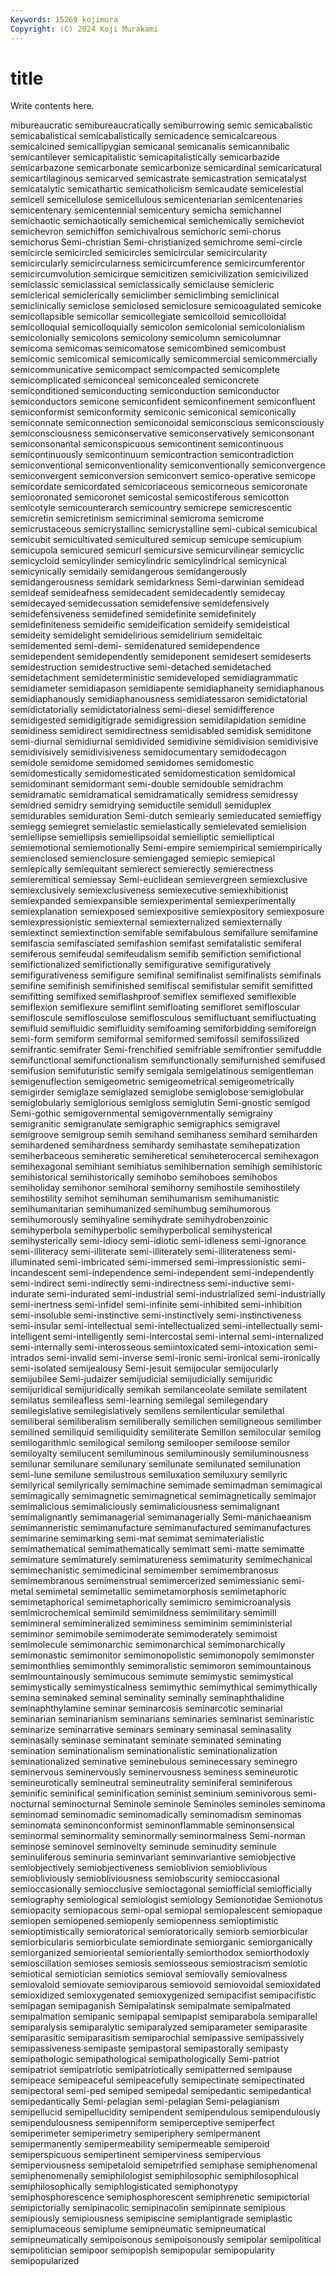 ```yaml
---
Keywords: 15269 kojimura
Copyright: (C) 2024 Koji Murakami
---
```


# title

Write contents here.



mibureaucratic semibureaucratically semiburrowing semic semicabalistic semicabalistical semicabalistically semicadence
semicalcareous semicalcined semicallipygian semicanal semicanalis semicannibalic semicantilever semicapitalistic semicapitalistically semicarbazide
semicarbazone semicarbonate semicarbonize semicardinal semicaricatural semicartilaginous semicarved semicastrate semicastration semicatalyst
semicatalytic semicathartic semicatholicism semicaudate semicelestial semicell semicellulose semicellulous semicentenarian semicentenaries
semicentenary semicentennial semicentury semicha semichannel semichaotic semichaotically semichemical semichemically semicheviot
semichevron semichiffon semichivalrous semichoric semi-chorus semichorus Semi-christian Semi-christianized semichrome semi-circle
semicircle semicircled semicircles semicircular semicircularity semicircularly semicircularness semicircumference semicircumferentor semicircumvolution
semicirque semicitizen semicivilization semicivilized semiclassic semiclassical semiclassically semiclause semicleric semiclerical
semiclerically semiclimber semiclimbing semiclinical semiclinically semiclose semiclosed semiclosure semicoagulated semicoke
semicollapsible semicollar semicollegiate semicolloid semicolloidal semicolloquial semicolloquially semicolon semicolonial semicolonialism
semicolonially semicolons semicolony semicolumn semicolumnar semicoma semicomas semicomatose semicombined semicombust
semicomic semicomical semicomically semicommercial semicommercially semicommunicative semicompact semicompacted semicomplete semicomplicated
semiconceal semiconcealed semiconcrete semiconditioned semiconducting semiconduction semiconductor semiconductors semicone semiconfident
semiconfinement semiconfluent semiconformist semiconformity semiconic semiconical semiconically semiconnate semiconnection semiconoidal
semiconscious semiconsciously semiconsciousness semiconservative semiconservatively semiconsonant semiconsonantal semiconspicuous semicontinent semicontinuous
semicontinuously semicontinuum semicontraction semicontradiction semiconventional semiconventionality semiconventionally semiconvergence semiconvergent semiconversion
semiconvert semico-operative semicope semicordate semicordated semicoriaceous semicorneous semicoronate semicoronated semicoronet
semicostal semicostiferous semicotton semicotyle semicounterarch semicountry semicrepe semicrescentic semicretin semicretinism
semicriminal semicroma semicrome semicrustaceous semicrystallinc semicrystalline semi-cubical semicubical semicubit semicultivated
semicultured semicup semicupe semicupium semicupola semicured semicurl semicursive semicurvilinear semicyclic
semicycloid semicylinder semicylindric semicylindrical semicynical semicynically semidaily semidangerous semidangerously semidangerousness
semidark semidarkness Semi-darwinian semidead semideaf semideafness semidecadent semidecadently semidecay semidecayed
semidecussation semidefensive semidefensively semidefensiveness semidefined semidefinite semidefinitely semidefiniteness semideific semideification
semideify semideistical semideity semidelight semidelirious semidelirium semideltaic semidemented semi-demi- semidenatured
semidependence semidependent semidependently semideponent semidesert semideserts semidestruction semidestructive semi-detached semidetached
semidetachment semideterministic semideveloped semidiagrammatic semidiameter semidiapason semidiapente semidiaphaneity semidiaphanous semidiaphanously
semidiaphanousness semidiatessaron semidictatorial semidictatorially semidictatorialness semi-diesel semidifference semidigested semidigitigrade semidigression
semidilapidation semidine semidiness semidirect semidirectness semidisabled semidisk semiditone semi-diurnal semidiurnal
semidivided semidivine semidivision semidivisive semidivisively semidivisiveness semidocumentary semidodecagon semidole semidome
semidomed semidomes semidomestic semidomestically semidomesticated semidomestication semidomical semidominant semidormant semi-double
semidouble semidrachm semidramatic semidramatical semidramatically semidress semidressy semidried semidry semidrying
semiductile semidull semiduplex semidurables semiduration Semi-dutch semiearly semieducated semieffigy semiegg
semiegret semielastic semielastically semielevated semielision semiellipse semiellipsis semiellipsoidal semielliptic semielliptical
semiemotional semiemotionally Semi-empire semiempirical semiempirically semienclosed semienclosure semiengaged semiepic semiepical
semiepically semiequitant semierect semierectly semierectness semieremitical semiessay Semi-euclidean semievergreen semiexclusive
semiexclusively semiexclusiveness semiexecutive semiexhibitionist semiexpanded semiexpansible semiexperimental semiexperimentally semiexplanation semiexposed
semiexpositive semiexpository semiexposure semiexpressionistic semiexternal semiexternalized semiexternally semiextinct semiextinction semifable
semifabulous semifailure semifamine semifascia semifasciated semifashion semifast semifatalistic semiferal semiferous
semifeudal semifeudalism semifib semifiction semifictional semifictionalized semifictionally semifigurative semifiguratively semifigurativeness
semifigure semifinal semifinalist semifinalists semifinals semifine semifinish semifinished semifiscal semifistular
semifit semifitted semifitting semifixed semiflashproof semiflex semiflexed semiflexible semiflexion semiflexure
semiflint semifloating semifloret semifloscular semifloscule semiflosculose semiflosculous semifluctuant semifluctuating semifluid
semifluidic semifluidity semifoaming semiforbidding semiforeign semi-form semiform semiformal semiformed semifossil
semifossilized semifrantic semifrater Semi-frenchified semifriable semifrontier semifuddle semifunctional semifunctionalism semifunctionally
semifurnished semifused semifusion semifuturistic semify semigala semigelatinous semigentleman semigenuflection semigeometric
semigeometrical semigeometrically semigirder semiglaze semiglazed semiglobe semiglobose semiglobular semiglobularly semiglorious
semigloss semiglutin Semi-gnostic semigod Semi-gothic semigovernmental semigovernmentally semigrainy semigranitic semigranulate
semigraphic semigraphics semigravel semigroove semigroup semih semihand semihaness semihard semiharden
semihardened semihardness semihardy semihastate semihepatization semiherbaceous semiheretic semiheretical semiheterocercal semihexagon
semihexagonal semihiant semihiatus semihibernation semihigh semihistoric semihistorical semihistorically semihobo semihoboes
semihobos semiholiday semihonor semihoral semihorny semihostile semihostilely semihostility semihot semihuman
semihumanism semihumanistic semihumanitarian semihumanized semihumbug semihumorous semihumorously semihyaline semihydrate semihydrobenzoinic
semihyperbola semihyperbolic semihyperbolical semihysterical semihysterically semi-idiocy semi-idiotic semi-idleness semi-ignorance semi-illiteracy
semi-illiterate semi-illiterately semi-illiterateness semi-illuminated semi-imbricated semi-immersed semi-impressionistic semi-incandescent semi-independence semi-independent
semi-independently semi-indirect semi-indirectly semi-indirectness semi-inductive semi-indurate semi-indurated semi-industrial semi-industrialized semi-industrially
semi-inertness semi-infidel semi-infinite semi-inhibited semi-inhibition semi-insoluble semi-instinctive semi-instinctively semi-instinctiveness semi-insular
semi-intellectual semi-intellectualized semi-intellectually semi-intelligent semi-intelligently semi-intercostal semi-internal semi-internalized semi-internally semi-interosseous
semiintoxicated semi-intoxication semi-intrados semi-invalid semi-inverse semi-ironic semi-ironical semi-ironically semi-isolated semijealousy
Semi-jesuit semijocular semijocularly semijubilee Semi-judaizer semijudicial semijudicially semijuridic semijuridical semijuridically
semikah semilanceolate semilate semilatent semilatus semileafless semi-learning semilegal semilegendary semilegislative
semilegislatively semilens semilenticular semilethal semiliberal semiliberalism semiliberally semilichen semiligneous semilimber
semilined semiliquid semiliquidity semiliterate Semillon semilocular semilog semilogarithmic semilogical semilong
semilooper semiloose semilor semiloyalty semilucent semiluminous semiluminously semiluminousness semilunar semilunare
semilunary semilunate semilunated semilunation semi-lune semilune semilustrous semiluxation semiluxury semilyric
semilyrical semilyrically semimachine semimade semimadman semimagical semimagically semimagnetic semimagnetical semimagnetically
semimajor semimalicious semimaliciously semimaliciousness semimalignant semimalignantly semimanagerial semimanagerially Semi-manichaeanism semimanneristic
semimanufacture semimanufactured semimanufactures semimarine semimarking semi-mat semimat semimaterialistic semimathematical semimathematically
semimatt semi-matte semimatte semimature semimaturely semimatureness semimaturity semimechanical semimechanistic semimedicinal
semimember semimembranosus semimembranous semimenstrual semimercerized semimessianic semi-metal semimetal semimetallic semimetamorphosis
semimetaphoric semimetaphorical semimetaphorically semimicro semimicroanalysis semimicrochemical semimild semimildness semimilitary semimill
semimineral semimineralized semiminess semiminim semiministerial semiminor semimobile semimoderate semimoderately semimoist
semimolecule semimonarchic semimonarchical semimonarchically semimonastic semimonitor semimonopolistic semimonopoly semimonster semimonthlies
semimonthly semimoralistic semimoron semimountainous semimountainously semimucous semimute semimystic semimystical semimystically
semimysticalness semimythic semimythical semimythically semina seminaked seminal seminality seminally seminaphthalidine
seminaphthylamine seminar seminarcosis seminarcotic seminarial seminarian seminarianism seminarians seminaries seminarist
seminaristic seminarize seminarrative seminars seminary seminasal seminasality seminasally seminase seminatant
seminate seminated seminating semination seminationalism seminationalistic seminationalization seminationalized seminative seminebulous
seminecessary seminegro seminervous seminervously seminervousness seminess semineurotic semineurotically semineutral semineutrality
seminiferal seminiferous seminific seminifical seminification seminist seminium seminivorous semi-nocturnal seminocturnal
Seminole seminole Seminoles seminoles seminoma seminomad seminomadic seminomadically seminomadism seminomas
seminomata seminonconformist seminonflammable seminonsensical seminormal seminormality seminormally seminormalness Semi-norman seminose
seminovel seminovelty seminude seminudity seminule seminuliferous seminuria seminvariant seminvariantive semiobjective
semiobjectively semiobjectiveness semioblivion semioblivious semiobliviously semiobliviousness semiobscurity semioccasional semioccasionally semiocclusive
semioctagonal semiofficial semiofficially semiography semiological semiologist semiology Semionotidae Semionotus semiopacity
semiopacous semi-opal semiopal semiopalescent semiopaque semiopen semiopened semiopenly semiopenness semioptimistic
semioptimistically semioratorical semioratorically semiorb semiorbicular semiorbicularis semiorbiculate semiordinate semiorganic semiorganically
semiorganized semioriental semiorientally semiorthodox semiorthodoxly semioscillation semioses semiosis semiosseous semiostracism
semiotic semiotical semiotician semiotics semioval semiovally semiovalness semiovaloid semiovate semioviparous
semiovoid semiovoidal semioxidated semioxidized semioxygenated semioxygenized semipacifist semipacifistic semipagan semipaganish
Semipalatinsk semipalmate semipalmated semipalmation semipanic semipapal semipapist semiparabola semiparallel semiparalysis
semiparalytic semiparalyzed semiparameter semiparasite semiparasitic semiparasitism semiparochial semipassive semipassively semipassiveness
semipaste semipastoral semipastorally semipasty semipathologic semipathological semipathologically Semi-patriot semipatriot semipatriotic
semipatriotically semipatterned semipause semipeace semipeaceful semipeacefully semipectinate semipectinated semipectoral semi-ped
semiped semipedal semipedantic semipedantical semipedantically Semi-pelagian semi-pelagian Semi-pelagianism semipellucid semipellucidity
semipendent semipendulous semipendulously semipendulousness semipenniform semiperceptive semiperfect semiperimeter semiperimetry semiperiphery
semipermanent semipermanently semipermeability semipermeable semiperoid semiperspicuous semipertinent semiperviness semipervious semiperviousness
semipetaloid semipetrified semiphase semiphenomenal semiphenomenally semiphilologist semiphilosophic semiphilosophical semiphilosophically semiphlogisticated
semiphonotypy semiphosphorescence semiphosphorescent semiphrenetic semipictorial semipictorially semipinacolic semipinacolin semipinnate semipious
semipiously semipiousness semipiscine semiplantigrade semiplastic semiplumaceous semiplume semipneumatic semipneumatical semipneumatically
semipoisonous semipoisonously semipolar semipolitical semipolitician semipoor semipopish semipopular semipopularity semipopularized
